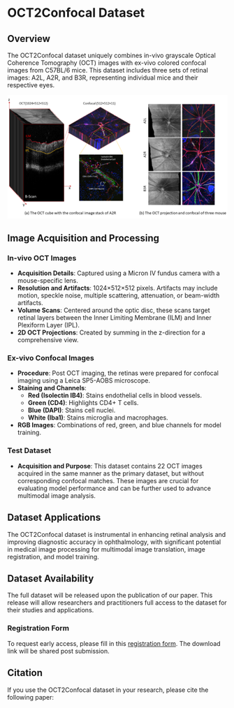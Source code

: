 # OCT2Confocal Dataset

## Overview
The OCT2Confocal dataset uniquely combines in-vivo grayscale Optical Coherence Tomography (OCT) images with ex-vivo colored confocal images from C57BL/6 mice. This dataset includes three sets of retinal images: A2L, A2R, and B3R, representing individual mice and their respective eyes.

![OCT and Confocal Images](images/OCTandconfocal.png)

## Image Acquisition and Processing

### In-vivo OCT Images
- **Acquisition Details**: Captured using a Micron IV fundus camera with a mouse-specific lens. 
- **Resolution and Artifacts**: 1024×512×512 pixels. Artifacts may include motion, speckle noise, multiple scattering, attenuation, or beam-width artifacts.
- **Volume Scans**: Centered around the optic disc, these scans target retinal layers between the Inner Limiting Membrane (ILM) and Inner Plexiform Layer (IPL).
- **2D OCT Projections**: Created by summing in the z-direction for a comprehensive view.

### Ex-vivo Confocal Images
- **Procedure**: Post OCT imaging, the retinas were prepared for confocal imaging using a Leica SP5-AOBS microscope.
- **Staining and Channels**: 
  - **Red (Isolectin IB4)**: Stains endothelial cells in blood vessels.
  - **Green (CD4)**: Highlights CD4+ T cells.
  - **Blue (DAPI)**: Stains cell nuclei.
  - **White (Iba1)**: Stains microglia and macrophages.
- **RGB Images**: Combinations of red, green, and blue channels for model training.

### Test Dataset
- **Acquisition and Purpose**: This dataset contains 22 OCT images acquired in the same manner as the primary dataset, but without corresponding confocal matches. These images are crucial for evaluating model performance and can be further used to advance multimodal image analysis.

## Dataset Applications
The OCT2Confocal dataset is instrumental in enhancing retinal analysis and improving diagnostic accuracy in ophthalmology, with significant potential in medical image processing for multimodal image translation, image registration, and model training.

## Dataset Availability
The full dataset will be released upon the publication of our paper. This release will allow researchers and practitioners full access to the dataset for their studies and applications.

### Registration Form
To request early access, please fill in this [registration form](#). The download link will be shared post submission.

## Citation
If you use the OCT2Confocal dataset in your research, please cite the following paper:
